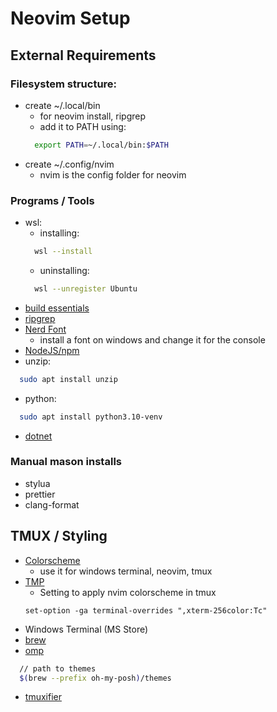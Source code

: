 # Neovim Setup

## External Requirements

### Filesystem structure:

- create ~/.local/bin
  - for neovim install, ripgrep
  - add it to PATH using:
  ```bash
    export PATH=~/.local/bin:$PATH
  ```
- create ~/.config/nvim
  - nvim is the config folder for neovim

### Programs / Tools

- wsl:
  - installing:
  ```bash
    wsl --install
  ```
  - uninstalling:
  ```bash
    wsl --unregister Ubuntu
  ```
- [build essentials](https://linuxize.com/post/how-to-install-gcc-on-ubuntu-20-04/)
- [ripgrep](https://github.com/BurntSushi/ripgrep)
- [Nerd Font](https://www.nerdfonts.com/)
  - install a font on windows and change it for the console
- [NodeJS/npm](https://linuxize.com/post/how-to-install-node-js-on-ubuntu-20-04/)
- unzip:
```bash
  sudo apt install unzip
```
- python:
```bash
  sudo apt install python3.10-venv
```
- [dotnet](https://learn.microsoft.com/en-us/dotnet/core/install/linux-ubuntu-install?pivots=os-linux-ubuntu-2204&tabs=dotnet6)

### Manual mason installs

- stylua
- prettier
- clang-format

## TMUX / Styling

- [Colorscheme](https://github.com/catppuccin/catppuccin)
  - use it for windows terminal, neovim, tmux
- [TMP](https://github.com/tmux-plugins/tpm)
  - Setting to apply nvim colorscheme in tmux
  ```
  set-option -ga terminal-overrides ",xterm-256color:Tc"
  ```
- Windows Terminal (MS Store)
- [brew](https://brew.sh/)
- [omp](https://ohmyposh.dev/docs/installation/linux)
```bash
  // path to themes
  $(brew --prefix oh-my-posh)/themes
```
- [tmuxifier](https://github.com/jimeh/tmuxifier)